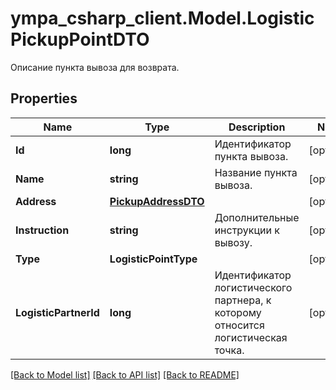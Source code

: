 # ympa_csharp_client.Model.LogisticPickupPointDTO
Описание пункта вывоза для возврата.

## Properties

Name | Type | Description | Notes
------------ | ------------- | ------------- | -------------
**Id** | **long** | Идентификатор пункта вывоза. | [optional] 
**Name** | **string** | Название пункта вывоза. | [optional] 
**Address** | [**PickupAddressDTO**](PickupAddressDTO.md) |  | [optional] 
**Instruction** | **string** | Дополнительные инструкции к вывозу. | [optional] 
**Type** | **LogisticPointType** |  | [optional] 
**LogisticPartnerId** | **long** | Идентификатор логистического партнера, к которому относится логистическая точка. | [optional] 

[[Back to Model list]](../README.md#documentation-for-models) [[Back to API list]](../README.md#documentation-for-api-endpoints) [[Back to README]](../README.md)

